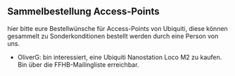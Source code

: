 ## Sammelbestellung Access-Points
hier bitte eure Bestellwünsche für Access-Points von Ubiquiti, diese können gesammelt zu Sonderkonditionen bestellt werden durch eine Person von uns.

* OliverG: bin interessiert, eine Ubiquiti Nanostation Loco M2 zu kaufen. Bin über die FFHB-Mailingliste erreichbar.
